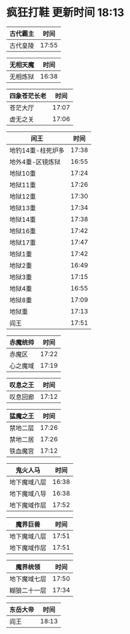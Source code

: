 # 疯狂打鞋 更新时间 18:13

| 古代霸主   | 时间    |
|--------|-------|
| 古代皇陵 | 17:55 |

| 无相天魔   | 时间    |
|--------|-------|
| 无相炼狱 | 16:38 |

| 四象苍茫长老   | 时间    |
|--------|-------|
| 苍茫大厅 | 17:07 |
| 虚无之关 | 17:06 |

| 间王   | 时间    |
|--------|-------|
| 地钓14重-柱死炉多 | 17:38 |
| 地外4重-区镜炼狱 | 16:55 |
| 地狱10重 | 17:24 |
| 地狱11重 | 17:26 |
| 地狱12重 | 17:30 |
| 地狱13重 | 17:34 |
| 地狱14重 | 17:38 |
| 地狱16重 | 17:42 |
| 地狱17重 | 17:47 |
| 地狱1重 | 17:42 |
| 地狱2重 | 16:49 |
| 地狱3重 | 17:15 |
| 地狱4重 | 16:55 |
| 地狱8重 | 17:09 |
| 地狱重 | 17:13 |
| 阎王 | 17:51 |

| 赤魔统帅   | 时间    |
|--------|-------|
| 赤魔区 | 17:22 |
| 心之魔域 | 17:19 |

| 叹息之王   | 时间    |
|--------|-------|
| 叹息回廊 | 17:12 |

| 猛魔之王   | 时间    |
|--------|-------|
| 禁地二层 | 17:26 |
| 禁地二居 | 17:26 |
| 铁血魔宫 | 17:12 |

| 鬼火人马   | 时间    |
|--------|-------|
| 地下魔域八层 | 16:38 |
| 地下魔域八导 | 16:38 |
| 地下魔域作层 | 17:52 |

| 魔界巨兽   | 时间    |
|--------|-------|
| 地下魔域八层 | 17:51 |
| 地下魔域作层 | 17:51 |

| 魔界统领   | 时间    |
|--------|-------|
| 地下魔域七层 | 17:50 |
| 糊狼二十一层 | 17:34 |

| 东岳大帝   | 时间    |
|--------|-------|
| 阎王 | 18:13 |